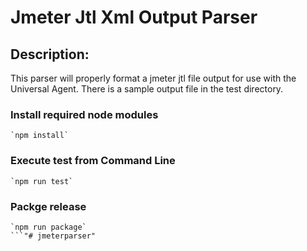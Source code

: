 # Jmeter Jtl Xml Output Parser

## Description:
This parser will properly format a jmeter jtl file output for use with the Universal Agent. There is a sample output file in the test directory.

### Install required node modules 
```
`npm install`
```
### Execute test from Command Line
```
`npm run test`
```
### Packge release
```
`npm run package`
```"# jmeterparser" 
